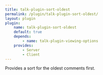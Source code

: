 ```yaml
---
title: talk-plugin-sort-oldest
permalink: /plugin/talk-plugin-sort-oldest/
layout: plugin
plugin:
    name: talk-plugin-sort-oldest
    default: true
    depends:
        - name: talk-plugin-viewing-options
    provides:
        - Server
        - Client
---
```


Provides a sort for the oldest comments first.